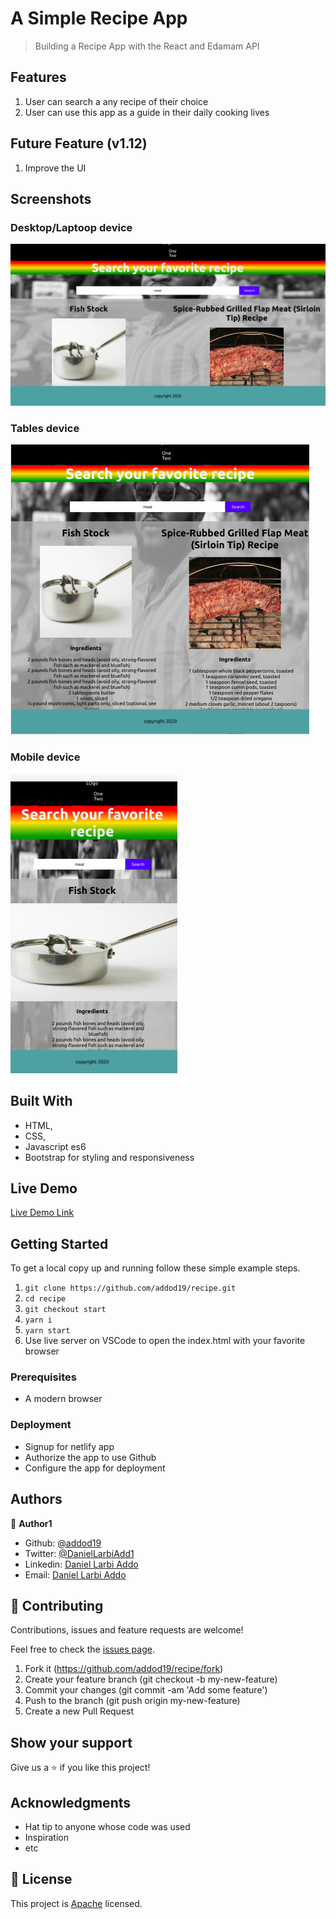 # A Simple Recipe App

> Building a Recipe App with the React and Edamam API

## Features

1. User can search a any recipe of their choice
2. User can use this app as a guide in their daily cooking lives


## Future Feature (v1.12)

1. Improve the UI


## Screenshots

### Desktop/Laptoop device

<img src="l.png" alt="">

### Tables device

<img src="m.png" alt="">

### Mobile device

<img src="s.png" alt="">

## Built With

- HTML,
- CSS,
- Javascript es6
- Bootstrap for styling and responsiveness

## Live Demo

[Live Demo Link](https://blissful-babbage-dd9079.netlify.app/)

## Getting Started

To get a local copy up and running follow these simple example steps.

1. `git clone https://github.com/addod19/recipe.git`
2. `cd recipe`
3. `git checkout start`
4. `yarn i`
5. `yarn start`
6. Use live server on VSCode to open the index.html with your favorite browser

### Prerequisites

- A modern browser

### Deployment

- Signup for netlify app
- Authorize the app to use Github
- Configure the app for deployment

## Authors

👤 **Author1**

- Github: [@addod19](https://github.com/addod19)
- Twitter: [@DanielLarbiAdd1](https://twitter.com/DanielLarbiAdd1)
- Linkedin: [Daniel Larbi Addo](https://linkedin.com/in/daniel-larbi-addo/)
- Email: [Daniel Larbi Addo](addodaniellarbi@gmail.com)

## 🤝 Contributing

Contributions, issues and feature requests are welcome!

Feel free to check the [issues page](https://github.com/addod19/recipe/issues).

1. Fork it (https://github.com/addod19/recipe/fork)
2. Create your feature branch (git checkout -b my-new-feature)
3. Commit your changes (git commit -am 'Add some feature')
4. Push to the branch (git push origin my-new-feature)
5. Create a new Pull Request

## Show your support

Give us a ⭐️ if you like this project!

## Acknowledgments

- Hat tip to anyone whose code was used
- Inspiration
- etc

## 📝 License

This project is [Apache](lic.url) licensed.